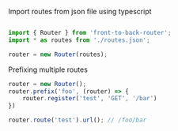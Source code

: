 Import routes from json file using typescript

```javascript

import { Router } from 'front-to-back-router';
import * as routes from './routes.json';

router = new Router(routes);
```

Prefixing multiple routes


```javascript
router = new Router();
router.prefix('foo', (router) => {
    router.register('test', 'GET', '/bar')
})

router.route('test').url(); // /foo/bar
```
